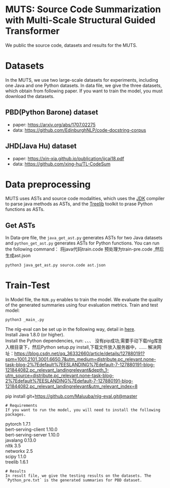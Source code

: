 # MUTS: Source Code Summarization with Multi-Scale Structural Guided Transformer
We public the source code, datasets and results for the MUTS.
# Datasets
In the MUTS, we use two large-scale datasets for experiments, including one Java and one Python datasets. In data file, we give the three datasets, which obtain from following paper. If you want to train the model, you must download the datasets.
## PBD(Python Barone) dataset
* paper: https://arxiv.org/abs/1707.02275
* data: https://github.com/EdinburghNLP/code-docstring-corpus
## JHD(Java Hu) dataset
* paper: https://xin-xia.github.io/publication/ijcai18.pdf
* data: https://github.com/xing-hu/TL-CodeSum
# Data preprocessing
MUTS uses ASTs and source code modalities, which uses the [JDK](http://www.eclipse.org/jdt/) compiler to parse java methods as ASTs, and the [Treelib](https://treelib.readthedocs.io/en/latest/) toolkit to prase Python functions as ASTs. 
## Get ASTs
In Data-pre file, the `java_get_ast.py` generates ASTs for two Java datasets and `python_get_ast.py` generates ASTs for Python functions. You can run the following command：
将java代码train.code 预处理为train-pre.code ,然后生成ast.json
```
python3 java_get_ast.py source.code ast.json
```
# Train-Test
In Model file, the `RUN.py` enables to train the model. We evaluate the quality of the generated summaries using four evaluation metrics.
Train and test model:  
```
python3 _main_.py
```
The nlg-eval can be set up in the following way, detail in [here](https://github.com/Maluuba/nlg-eval).  
Install Java 1.8.0 (or higher).  
Install the Python dependencies, run:
、、、
没有pip成功,需要手动下载nlg库放入根目录下，然后Python setup.py install,下载文件放入服务器中，……
解决网址：https://blog.csdn.net/qq_36332660/article/details/127880191?spm=1001.2101.3001.6650.7&utm_medium=distribute.pc_relevant.none-task-blog-2%7Edefault%7EESLANDING%7Edefault-7-127880191-blog-121844082.pc_relevant_landingrelevant&depth_1-utm_source=distribute.pc_relevant.none-task-blog-2%7Edefault%7EESLANDING%7Edefault-7-127880191-blog-121844082.pc_relevant_landingrelevant&utm_relevant_index=8

pip install git+https://github.com/Maluuba/nlg-eval.git@master

```
# Requirements
If you want to run the model, you will need to install the following packages.  
```
pytorch 1.7.1  
bert-serving-client 1.10.0  
bert-serving-server 1.10.0  
javalang 0.13.0  
nltk 3.5  
networkx 2.5  
scipy 1.1.0  
treelib 1.6.1
```
# Results
In result file, we give the testing results on the datasets. The `Python_pre.txt` is the generated summaries for PBD dataset.
